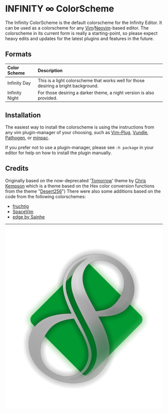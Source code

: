 # INFINITY ∞ ColorScheme

The Infinity ColorScheme is the default colorscheme for the Infinity Editor. It can be used as a colorscheme for any [Vim][vim]/[Neovim][neovim]-based editor. The colorscheme in its current form is really a starting-point, so please expect heavy edits and updates for the latest plugins and features in the future.

## Formats

| Color Scheme   | Description                                                                         |
| :------------- | :---------------------------------------------------------------------------------- |
| Infinity Day   | This is a light colorscheme that works well for those desiring a bright background. |
| Infinity Night | For those desiring a darker theme, a night version is also provided.                |

## Installation

The easiest way to install the colorscheme is using the instructions from any vim plugin-manager of your choosing, such as [Vim-Plug][vimplug], [Vundle][vundle], [Pathogen][pathogen], or [minpac][minpac].

If you prefer not to use a plugin-manager, please see `:h package` in your editor for help on how to install the plugin manually.

## Credits
Originally based on the now-deprecated '[Tomorrow][tomorrow]' theme by [Chris Kempson][chriskempson]
which is a theme based on the Hex color conversion functions from the theme "[Desert256][desert256]")
There were also some additions based on the code from the following colorschemes:
* [fruchtig][fruchtig]
* [SpaceVim][spacevim]
* [edge by Sainhe][edge]

______

[![Infinity-Editor][logo]][infinity-editor]

[infinity-editor]: https://github.com/IsaacDodd/infinity-editor
[neovim]: https://neovim.io/
[vim]: https://www.vim.org/
[chriskempson]: https://chriskempson.com
[tomorrow]: https://github.com/chriskempson/vim-tomorrow-theme
[desert256]: https://github.com/vim-scripts/desert256.vim
[fruchtig]: https://github.com/schickele/vim-fruchtig
[spacevim]: https://spacevim.org
[vimplug]: https://github.com/junegunn/vim-plug
[vundle]: https://github.com/VundleVim/Vundle.vim
[pathogen]: https://github.com/tpope/vim-pathogen
[minpac]: https://github.com/k-takata/minpac
[edge]: https://github.com/sainnhe/edge/
[logo]: https://github.com/IsaacDodd/infinity-theme.vim/raw/master/.files/infinity-editor-2b.png "Infinity Editor"
